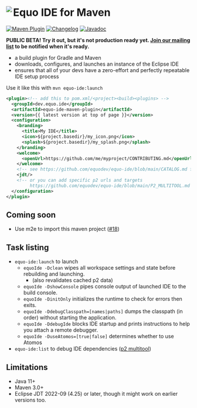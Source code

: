 # <image align="left" src="../.github/equo_logo.svg"> Equo IDE for Maven

[![Maven Plugin](https://img.shields.io/maven-central/v/dev.equo.ide/equo-ide-maven-plugin?color=blue&label=maven%20plugin)](https://search.maven.org/artifact/dev.equo.ide/equo-ide-maven-plugin)
[![Changelog](https://img.shields.io/badge/changelog-here-blue)](CHANGELOG.md)
[![Javadoc](https://img.shields.io/badge/javadoc-here-blue)](https://javadoc.io/doc/dev.equo.ide/equo-ide-maven-plugin)

**PUBLIC BETA! Try it out, but it's not production ready yet. [Join our mailing list](https://equo.dev/ide) to be notified when it's ready.**

- a build plugin for Gradle and Maven
- downloads, configures, and launches an instance of the Eclipse IDE
- ensures that all of your devs have a zero-effort and perfectly repeatable IDE setup process

Use it like this with `mvn equo-ide:launch`

```xml
<plugin><!-- add this to pom.xml/<project><build><plugins> -->
  <groupId>dev.equo.ide</groupId>
  <artifactId>equo-ide-maven-plugin</artifactId>
  <version>{{ latest version at top of page }}</version>
  <configuration>
    <branding>
      <title>My IDE</title>
      <icon>${project.basedir}/my_icon.png</icon>
      <splash>${project.basedir}/my_splash.png</splash>
    </branding>
    <welcome>
      <openUrl>https://github.com/me/myproject/CONTRIBUTING.md</openUrl>
    </welcome>
    <!-- see https://github.com/equodev/equo-ide/blob/main/CATALOG.md for all available plugins -->
    <jdt/>
    <!-- or you can add specific p2 urls and targets
         https://github.com/equodev/equo-ide/blob/main/P2_MULTITOOL.md for more info -->
  </configuration>
</plugin>
```

## Coming soon

- Use m2e to import this maven project ([#18](https://github.com/equodev/equo-ide/issues/18))

## Task listing

- `equo-ide:launch` to launch
  - `equoIde -Dclean` wipes all workspace settings and state before rebuilding and launching.
    - (also revalidates cached p2 data)
  - `equoIde -DshowConsole` pipes console output of launched IDE to the build console.
  - `equoIde -DinitOnly` initializes the runtime to check for errors then exits.
  - `equoIde -DdebugClasspath=[names|paths]` dumps the classpath (in order) without starting the application.
  - `equoIde -DdebugIde` blocks IDE startup and prints instructions to help you attach a remote debugger.
  - `equoIde -DuseAtomos=[true|false]` determines whether to use Atomos
- `equo-ide:list` to debug IDE dependencies ([p2 multitool](../P2_MULTITOOL.md))

## Limitations

- Java 11+
- Maven 3.0+
- Eclipse JDT 2022-09 (4.25) or later, though it might work on earlier versions too.
